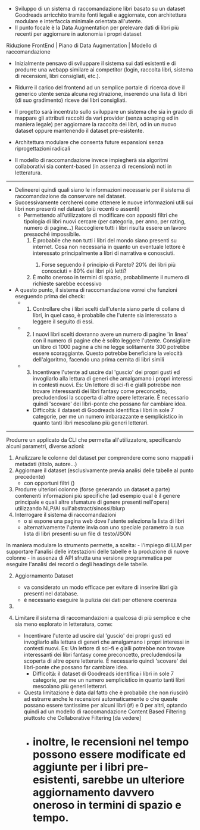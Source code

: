 - Sviluppo di un sistema di raccomandazione libri basato su un dataset Goodreads arricchito tramite fonti legali e aggiornate, con architettura modulare e interfaccia minimale orientata all'utente.
- Il punto focale è la Data Augmentation per prelevare dati di libri più recenti per aggiornare in autonomia i propri dataset

Riduzione FrontEnd | Piano di Data Augmentation | Modello di raccomandazione

- Inizialmente pensavo di sviluppare il sistema sui dati esistenti e di produrre una webapp similare ai competitor (login, raccolta libri, sistema di recensioni, libri consigliati, etc.).
- Ridurre il carico del frontend ad un semplice portale di ricerca dove il generico utente senza alcuna registrazione, inserendo una lista di libri (di suo gradimento) riceve dei libri consigliati.

- Il progetto sarà incentrato sullo sviluppare un sistema che sia in grado di mappare gli attributi raccolti da vari provider (senza scraping ed in maniera legale) per aggiornare la raccolta dei libri, od in un nuovo dataset oppure mantenendo il dataset pre-esistente. 
- Architettura modulare che consenta future espansioni senza riprogettazioni radicali

- Il modello di raccomandazione invece impiegherà sia algoritmi collaborativi sia content-based (in assenza di recensioni) noti in letteratura.

---
- Delineerei quindi quali siano le informazioni necessarie per il sistema di raccomandazione da conservare nel dataset.
- Successivamente cercherei come ottenere le nuove informazioni utili sui libri non presenti nel dataset (più recenti o assenti)
	- Permettendo all'utilizzatore di modificare con appositi filtri che tipologia di libri nuovi cercare (per categoria, per anno, per rating, numero di pagine...) Raccogliere tutti i libri risulta essere un lavoro pressoché impossibile. 
	  1) È probabile che non tutti i libri del mondo siano presenti su internet. Cosa non necessaria in quanto un eventuale lettore è interessato principalmente a libri di narrativa e <minimamente> conosciuti.  
		  1) Forse seguendo il principio di Pareto? 20% dei libri più conosciuti = 80% dei libri più letti?
	  2) È molto oneroso in termini di spazio, probabilmente il numero di richieste sarebbe eccessivo
- A questo punto, il sistema di raccomandazione vorrei che funzioni eseguendo prima dei check:
	- 1) Controllare che i libri scelti dall'utente siano parte di collane di libri, in quel caso, è probabile che l'utente sia interessato a leggere il seguito di essi.
	- 2) I nuovi libri scelti dovranno avere un numero di pagine 'in linea' con il numero di pagine che è solito leggere l'utente. Consigliare un libro di 1000 pagine a chi ne legge solitamente 300 potrebbe essere scoraggiante. Questo potrebbe beneficiare la velocità dell'algoritmo, facendo una prima cernita di libri simili
	- 3) Incentivare l'utente ad uscire dal 'guscio' dei propri gusti ed invogliarlo alla lettura di generi che amalgamano i propri interessi in contesti nuovi. Es: Un lettore di sci-fi e gialli potrebbe non trovare interessanti dei libri fantasy come preconcetto, precludendosi la scoperta di altre opere letterarie. È necessario quindi 'scovare' dei libri-ponte che possano far cambiare idea.
		- Difficoltà: il dataset di Goodreads identifica i libri in sole 7 categorie, per me un numero imbarazzante e semplicistico in quanto tanti libri mescolano più generi letterari.


---

Produrre un applicato da CLI che permetta all'utilizzatore, specificando alcuni parametri, diverse azioni:
1) Analizzare le colonne del dataset per comprendere come sono mappati i metadati (titolo, autore...)
2) Aggiornare il dataset (esclusivamente previa analisi delle tabelle al punto precedente)
	- con opportuni filtri ()
3) Produrre ulteriori colonne (forse generando un dataset a parte) contenenti informazioni più specifiche (ad esempio qual è il genere principale e quali altre sfumature di genere presenti nell'opera) utilizzando NLP/AI sull'abstract/sinossi/blurp
4) Interrogare il sistema di raccomandazioni
	- o si espone una pagina web dove l'utente seleziona la lista di libri
	- alternativamente l'utente invia con uno speciale parametro la sua lista di libri presenti su un file di testo/JSON

In maniera modulare lo strumento permette, a scelta:
	- l'impiego di LLM per supportare l'analisi delle intestazioni delle tabelle e la produzione di nuove colonne
	- in assenza di API sfrutta una versione programmatica per eseguire l'analisi dei record o degli headings delle tabelle.

2) Aggiornamento Dataset
	- va considerato un modo efficace per evitare di inserire libri già presenti nel database.
	- è necessario eseguire la pulizia dei dati per ottenere coerenza 

3) 
4) Limitare il sistema di raccomandazioni a qualcosa di più semplice e che sia meno esplorato in letteratura, come:
	- Incentivare l'utente ad uscire dal 'guscio' dei propri gusti ed invogliarlo alla lettura di generi che amalgamano i propri interessi in contesti nuovi. Es: Un lettore di sci-fi e gialli potrebbe non trovare interessanti dei libri fantasy come preconcetto, precludendosi la scoperta di altre opere letterarie. È necessario quindi 'scovare' dei libri-ponte che possano far cambiare idea.
		- Difficoltà: il dataset di Goodreads identifica i libri in sole 7 categorie, per me un numero semplicistico in quanto tanti libri mescolano più generi letterari.
	- Questa limitazione è data dal fatto che è probabile che non riuscirò ad estrarre anche le recensioni automaticamente o che queste possano essere tantissime per alcuni libri (#) e 0 per altri, optando quindi ad un modello di raccomandazione Content Based Filtering piuttosto che Collaborative Filtering [da vedere]
		- #  inoltre, le recensioni nel tempo possono essere modificate ed aggiunte per i libri pre-esistenti, sarebbe un ulteriore aggiornamento davvero oneroso in termini di spazio e tempo.

